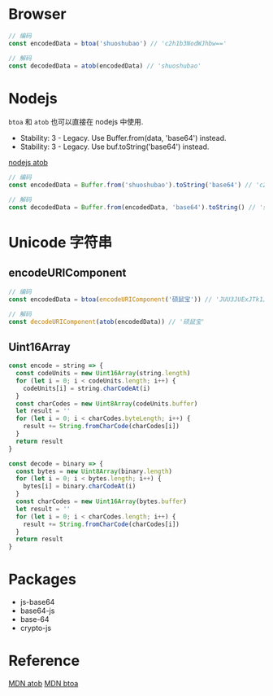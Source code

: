 # Browser

```js
// 编码
const encodedData = btoa('shuoshubao') // 'c2h1b3NodWJhbw=='

// 解码
const decodedData = atob(encodedData) // 'shuoshubao'
```

# Nodejs

`btoa` 和 `atob` 也可以直接在 nodejs 中使用.

- Stability: 3 - Legacy. Use Buffer.from(data, 'base64') instead.
- Stability: 3 - Legacy. Use buf.toString('base64') instead.

[nodejs atob](https://nodejs.org/api/globals.html#atobdata)

```js
// 编码
const encodedData = Buffer.from('shuoshubao').toString('base64') // 'c2h1b3NodWJhbw=='

// 解码
const decodedData = Buffer.from(encodedData, 'base64').toString() // 'shuoshubao'
```

# Unicode 字符串

## encodeURIComponent

```js
// 编码
const encodedData = btoa(encodeURIComponent('硕鼠宝')) // 'JUU3JUExJTk1JUU5JUJDJUEwJUU1JUFFJTlE'

// 解码
const decodeURIComponent(atob(encodedData)) // '硕鼠宝'
```

## Uint16Array

```js
const encode = string => {
  const codeUnits = new Uint16Array(string.length)
  for (let i = 0; i < codeUnits.length; i++) {
    codeUnits[i] = string.charCodeAt(i)
  }
  const charCodes = new Uint8Array(codeUnits.buffer)
  let result = ''
  for (let i = 0; i < charCodes.byteLength; i++) {
    result += String.fromCharCode(charCodes[i])
  }
  return result
}
```

```js
const decode = binary => {
  const bytes = new Uint8Array(binary.length)
  for (let i = 0; i < bytes.length; i++) {
    bytes[i] = binary.charCodeAt(i)
  }
  const charCodes = new Uint16Array(bytes.buffer)
  let result = ''
  for (let i = 0; i < charCodes.length; i++) {
    result += String.fromCharCode(charCodes[i])
  }
  return result
}
```

# Packages

- js-base64
- base64-js
- base-64
- crypto-js

# Reference

[MDN atob](https://developer.mozilla.org/zh-CN/docs/Web/API/atob)
[MDN btoa](https://developer.mozilla.org/zh-CN/docs/Web/API/btoa)
